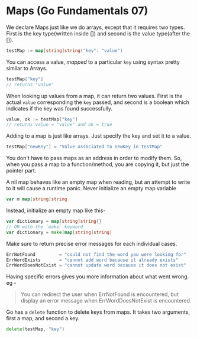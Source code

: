 # Maps (Go Fundamentals 07)

We declare Maps just like we do arrays, except that it requires two types.
First is the key type(written inside []) and second is the value type(after the []).
```go
testMap := map[string]string("key": "value")
```
You can access a value, _mapped_ to a particular `key` using syntax pretty similar to Arrays.
```go
testMap["key"]
// returns "value"
```

When looking up values from a map, it can return two values.
First is the actual `value` corresponding the `key` passed,
and second is a boolean which indicates if the key was found successfully.
```go
value, ok := testMap["key"] 
// returns value = "value" and ok = true
```

Adding to a map is just like arrays. Just specify the key and set it to a value.
```go
testMap["newKey"] = "Value associated to newKey in testMap"
```

You don't have to pass maps as an address in order to modify them.
So, when you pass a map to a function/method, you are copying it, but just the pointer part.

A nil map behaves like an empty map when reading, but an attempt to write to it will cause a runtime panic.
Never initialize an empty map variable
```go
var m map[string]string
```
Instead, initialize an empty map like this-
```go
var dictionary = map[string]string{}
// OR with the `make` keyword
var dictionary = make(map[string]string)
```

Make sure to return precise error messages for each individual cases.
```go
ErrNotFound         = "could not find the word you were looking for"
ErrWordExists       = "cannot add word because it already exists"
ErrWordDoesNotExist = "cannot update word because it does not exist"
```
Having specific errors gives you more information about what went wrong. eg -
> You can redirect the user when ErrNotFound is encountered,
but display an error message when ErrWordDoesNotExist is encountered.

Go has a `delete` function to delete keys from maps.
It takes two arguments, first a map, and second a key.
```go
delete(testMap, "key")
```
